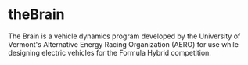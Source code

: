 # theBrain
The Brain is a vehicle dynamics program developed by the University of Vermont's Alternative Energy Racing Organization (AERO) for use while designing electric vehicles for the Formula Hybrid competition. 
